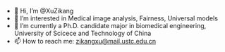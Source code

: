 - 👋 Hi, I’m @XuZikang
- 👀 I’m interested in Medical image analysis, Fairness, Universal models
- 🌱 I’m currently a Ph.D. candidate major in biomedical engineering, University of Scicece and Technology of China
- 📫 How to reach me: zikangxu@mail.ustc.edu.cn

<!---
XuZikang/XuZikang is a ✨ special ✨ repository because its `README.md` (this file) appears on your GitHub profile.
You can click the Preview link to take a look at your changes.
--->
